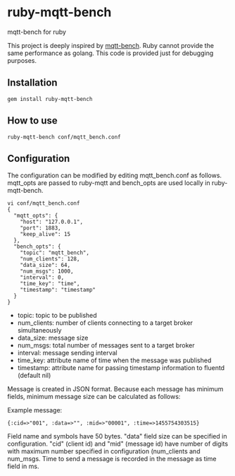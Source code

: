 # ruby-mqtt-bench
mqtt-bench for ruby

This project is deeply inspired by [mqtt-bench](https://github.com/takanorig/mqtt-bench "mqtt-bench"). Ruby cannot provide the same performance as golang. This code is provided just for debugging purposes.


## Installation

    gem install ruby-mqtt-bench


## How to use

    ruby-mqtt-bench conf/mqtt_bench.conf

## Configuration

The configuration can be modified by editing mqtt_bench.conf as follows. mqtt_opts are passed to ruby-mqtt and bench_opts are used locally in ruby-mqtt-bench.

    vi conf/mqtt_bench.conf
    {
      "mqtt_opts": {
        "host": "127.0.0.1",
        "port": 1883,
        "keep_alive": 15
      },
      "bench_opts": {
        "topic": "mqtt_bench",
        "num_clients": 128,
        "data_size": 64,
        "num_msgs": 1000,
        "interval": 0,
        "time_key": "time",
        "timestamp": "timestamp"
      }
    }

- topic: topic to be published
- num_clients: number of clients connecting to a target broker simultaneously
- data_size: message size
- num_msgs: total number of messages sent to a target broker
- interval: message sending interval
- time_key: attribute name of time when the message was published
- timestamp: attribute name for passing timestamp information to fluentd (default nil)

Message is created in JSON format. Because each message has minimum fields,
minimum message size can be calculated as follows:

Example message:

    {:cid=>"001", :data=>"", :mid=>"00001", :time=>1455754303515}

Field name and symbols have 50 bytes. "data" field size can be specified in configuration. "cid" (client id) and "mid" (message id) have number of digits with maximum number specified in configuration (num_clients and num_msgs. Time to send a message is recorded in the message as time field in ms.
